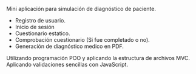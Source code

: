 Mini aplicación para simulación de diagnóstico de paciente. 

- Registro de usuario.
- Inicio de sesión
- Cuestionario estatico.
- Comprobación cuestionario (Si fue completado o no).
- Generación de diagnóstico medico en PDF.

Utilizando programación POO y aplicando la estructura de archivos MVC.
Aplicando validaciones sencillas con JavaScript.
